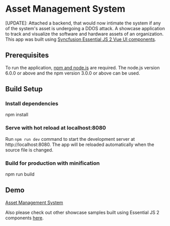 # Asset Management System
[UPDATE]: Attached a backend, that would now intimate the system if any of the system's asset is undergoing a DDOS attack.
A showcase application to track and visualize the software and hardware assets of an organization. This app was built using [Syncfusion Essential JS 2 Vue UI components](https://www.syncfusion.com/products/vue).

## Prerequisites
   To run the application, [npm and node.js](https://docs.npmjs.com/getting-started/installing-node) are required. The node.js version 6.0.0 or above and the npm version 3.0.0 or above can be used.

## Build Setup

### Install dependencies
   npm install

### Serve with hot reload at localhost:8080
   Run `npm run dev` command to start the development server at http://localhost:8080. The app will be reloaded automatically when the source file is changed.

### Build for production with minification
   npm run build

## Demo

[Asset Management System](https://ej2.syncfusion.com/showcase/vue/assetmanagement)

Also please check out other showcase samples built using Essential JS 2 components [here](https://ej2.syncfusion.com/home/vue.html).


